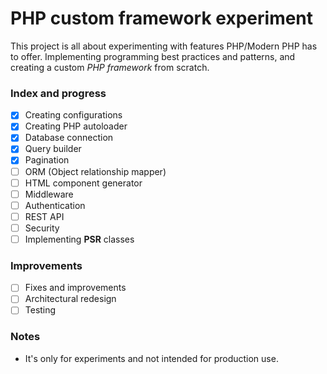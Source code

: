 # PHP custom framework experiment
This project is all about experimenting with features PHP/Modern PHP has to offer. Implementing programming best practices and patterns, and creating a custom *PHP framework* from scratch.

### Index and progress
* [x] Creating configurations
* [x] Creating PHP autoloader
* [x] Database connection
* [x] Query builder
* [x] Pagination
* [ ] ORM (Object relationship mapper)
* [ ] HTML component generator
* [ ] Middleware
* [ ] Authentication
* [ ] REST API
* [ ] Security
* [ ] Implementing **PSR** classes

### Improvements
* [ ] Fixes and improvements
* [ ] Architectural redesign
* [ ] Testing
  
### Notes
* It's only for experiments and not intended for production use.
